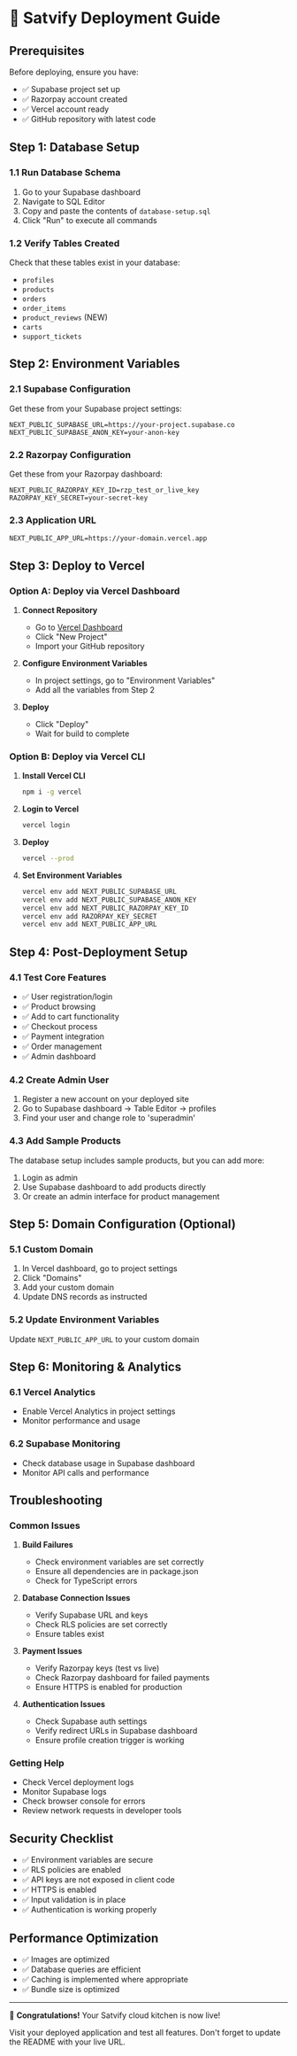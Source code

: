 # 🚀 Satvify Deployment Guide

## Prerequisites

Before deploying, ensure you have:
- ✅ Supabase project set up
- ✅ Razorpay account created
- ✅ Vercel account ready
- ✅ GitHub repository with latest code

## Step 1: Database Setup

### 1.1 Run Database Schema
1. Go to your Supabase dashboard
2. Navigate to SQL Editor
3. Copy and paste the contents of `database-setup.sql`
4. Click "Run" to execute all commands

### 1.2 Verify Tables Created
Check that these tables exist in your database:
- `profiles`
- `products`
- `orders`
- `order_items`
- `product_reviews` (NEW)
- `carts`
- `support_tickets`

## Step 2: Environment Variables

### 2.1 Supabase Configuration
Get these from your Supabase project settings:
```
NEXT_PUBLIC_SUPABASE_URL=https://your-project.supabase.co
NEXT_PUBLIC_SUPABASE_ANON_KEY=your-anon-key
```

### 2.2 Razorpay Configuration
Get these from your Razorpay dashboard:
```
NEXT_PUBLIC_RAZORPAY_KEY_ID=rzp_test_or_live_key
RAZORPAY_KEY_SECRET=your-secret-key
```

### 2.3 Application URL
```
NEXT_PUBLIC_APP_URL=https://your-domain.vercel.app
```

## Step 3: Deploy to Vercel

### Option A: Deploy via Vercel Dashboard

1. **Connect Repository**
   - Go to [Vercel Dashboard](https://vercel.com/dashboard)
   - Click "New Project"
   - Import your GitHub repository

2. **Configure Environment Variables**
   - In project settings, go to "Environment Variables"
   - Add all the variables from Step 2

3. **Deploy**
   - Click "Deploy"
   - Wait for build to complete

### Option B: Deploy via Vercel CLI

1. **Install Vercel CLI**
   ```bash
   npm i -g vercel
   ```

2. **Login to Vercel**
   ```bash
   vercel login
   ```

3. **Deploy**
   ```bash
   vercel --prod
   ```

4. **Set Environment Variables**
   ```bash
   vercel env add NEXT_PUBLIC_SUPABASE_URL
   vercel env add NEXT_PUBLIC_SUPABASE_ANON_KEY
   vercel env add NEXT_PUBLIC_RAZORPAY_KEY_ID
   vercel env add RAZORPAY_KEY_SECRET
   vercel env add NEXT_PUBLIC_APP_URL
   ```

## Step 4: Post-Deployment Setup

### 4.1 Test Core Features
- ✅ User registration/login
- ✅ Product browsing
- ✅ Add to cart functionality
- ✅ Checkout process
- ✅ Payment integration
- ✅ Order management
- ✅ Admin dashboard

### 4.2 Create Admin User
1. Register a new account on your deployed site
2. Go to Supabase dashboard → Table Editor → profiles
3. Find your user and change role to 'superadmin'

### 4.3 Add Sample Products
The database setup includes sample products, but you can add more:
1. Login as admin
2. Use Supabase dashboard to add products directly
3. Or create an admin interface for product management

## Step 5: Domain Configuration (Optional)

### 5.1 Custom Domain
1. In Vercel dashboard, go to project settings
2. Click "Domains"
3. Add your custom domain
4. Update DNS records as instructed

### 5.2 Update Environment Variables
Update `NEXT_PUBLIC_APP_URL` to your custom domain

## Step 6: Monitoring & Analytics

### 6.1 Vercel Analytics
- Enable Vercel Analytics in project settings
- Monitor performance and usage

### 6.2 Supabase Monitoring
- Check database usage in Supabase dashboard
- Monitor API calls and performance

## Troubleshooting

### Common Issues

1. **Build Failures**
   - Check environment variables are set correctly
   - Ensure all dependencies are in package.json
   - Check for TypeScript errors

2. **Database Connection Issues**
   - Verify Supabase URL and keys
   - Check RLS policies are set correctly
   - Ensure tables exist

3. **Payment Issues**
   - Verify Razorpay keys (test vs live)
   - Check Razorpay dashboard for failed payments
   - Ensure HTTPS is enabled for production

4. **Authentication Issues**
   - Check Supabase auth settings
   - Verify redirect URLs in Supabase dashboard
   - Ensure profile creation trigger is working

### Getting Help

- Check Vercel deployment logs
- Monitor Supabase logs
- Check browser console for errors
- Review network requests in developer tools

## Security Checklist

- ✅ Environment variables are secure
- ✅ RLS policies are enabled
- ✅ API keys are not exposed in client code
- ✅ HTTPS is enabled
- ✅ Input validation is in place
- ✅ Authentication is working properly

## Performance Optimization

- ✅ Images are optimized
- ✅ Database queries are efficient
- ✅ Caching is implemented where appropriate
- ✅ Bundle size is optimized

---

🎉 **Congratulations!** Your Satvify cloud kitchen is now live!

Visit your deployed application and test all features. Don't forget to update the README with your live URL.
